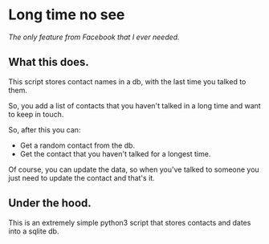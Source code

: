 # Long time no see
*The only feature from Facebook that I ever needed.*

## What this does.
This script stores contact names in a db, with the last time you talked to them. 

So, you add a list of contacts that you haven't talked in a long time and want to keep in touch.

So, after this you can: 

* Get a random contact from the db. 
* Get the contact that you haven't talked for a longest time. 

Of course, you can update the data, so when you've talked to someone you just need to update the 
contact and that's it. 

## Under the hood. 
This is an extremely simple python3 script that stores contacts and dates into a sqlite db.


